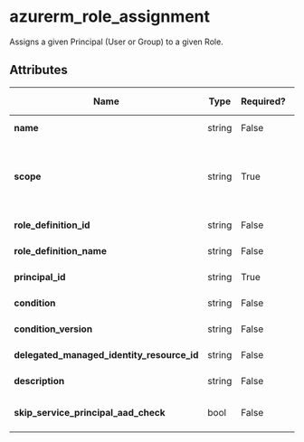 # azurerm_role_assignment

Assigns a given Principal (User or Group) to a given Role.

## Attributes

| Name | Type | Required? | Default  | possible values | Description |
| ---- | ---- | --------- | -------- | ----------- | ----------- |
| **name** | string | False | -  |  -  | A unique UUID/GUID for this Role Assignment - one will be generated if not specified. Changing this forces a new resource to be created. | 
| **scope** | string | True | -  |  -  | The scope at which the Role Assignment applies to, such as `/subscriptions/0b1f6471-1bf0-4dda-aec3-111122223333`, `/subscriptions/0b1f6471-1bf0-4dda-aec3-111122223333/resourceGroups/myGroup`, or `/subscriptions/0b1f6471-1bf0-4dda-aec3-111122223333/resourceGroups/myGroup/providers/Microsoft.Compute/virtualMachines/myVM`, or `/providers/Microsoft.Management/managementGroups/myMG`. Changing this forces a new resource to be created. | 
| **role_definition_id** | string | False | -  |  -  | The Scoped-ID of the Role Definition. Changing this forces a new resource to be created. Conflicts with `role_definition_name`. | 
| **role_definition_name** | string | False | -  |  -  | The name of a built-in Role. Changing this forces a new resource to be created. Conflicts with `role_definition_id`. | 
| **principal_id** | string | True | -  |  -  | The ID of the Principal (User, Group or Service Principal) to assign the Role Definition to. Changing this forces a new resource to be created. | 
| **condition** | string | False | -  |  -  | The condition that limits the resources that the role can be assigned to. Changing this forces a new resource to be created. | 
| **condition_version** | string | False | -  |  `1.0`, `2.0`  | The version of the condition. Possible values are `1.0` or `2.0`. Changing this forces a new resource to be created. | 
| **delegated_managed_identity_resource_id** | string | False | -  |  -  | The delegated Azure Resource Id which contains a Managed Identity. Changing this forces a new resource to be created. | 
| **description** | string | False | -  |  -  | The description for this Role Assignment. Changing this forces a new resource to be created. | 
| **skip_service_principal_aad_check** | bool | False | `False`  |  -  | If the `principal_id` is a newly provisioned `Service Principal` set this value to `true` to skip the `Azure Active Directory` check which may fail due to replication lag. This argument is only valid if the `principal_id` is a `Service Principal` identity. Defaults to `false`. | 

